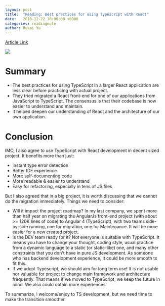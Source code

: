 ```yaml
---
layout: post
title:  "Reading: Best practices for using Typescript with React"
date:   2018-12-22 10:00:00 +0800
categories: readingnote
author: Rukai Yu
---
```


[Article Link](https://medium.freecodecamp.org/effective-use-of-typescript-with-react-3a1389b6072a)

![ ](https://cdn-images-1.medium.com/max/2000/1*qLgLDFCPLeZZlJ4v00jIOw.jpeg)

# Summary

* The best practices for using TypeScript in a larger React application are less clear before practicing with actual project.
* They tried migrated a React front-end for one of our applications from JavaScript to TypeScript. The consensus is that their codebase is now easier to understand and maintain.
* It helped deepen our understanding of React and the architecture of our own application.

# Conclusion

IMO, I also agree to use TypeScript with React development in decent sized project. It benefits more than just:

* Instant type error detection
* Better IDE experience
* More self-documenting code
* More readable & easier to understand
* Easy for refactoring, especially in tens of JS files

But I also agreed that in a big project, it is worth discussing that we cannot do the migration immediately. Things we need to consider:

* Will it impact the project roadmap? In my last company, we spent more than half year on migrating the AngularJs front-end project (with about >= 120K lines of code) to Angular 4 (TypeScript), with two teams side-by-side running, one for migration, one for Maintenance. It will be more easier for a new created project.
* Is the DEV team ready for it? Not everyone is suitable with TypeScript. It means you have to change your thought, coding style, usual practice from a dynamic language to a static (or static-like) one, and many other constraints that you don't have in pure JS development. As someone who has backend development experience, it could be more smooth to fit this.
* If we adopt Typescript, we should aim for long term use! It is not usable nor valuable for project to change main framework and architecture frequently. That means if we moved to TypeScript, we keep the future in mind. We also could obtain more experiences.

To summarize, I welcome/enjoy to TS development, but we need time to make the transition smoother.
